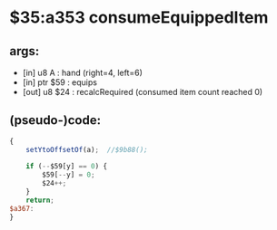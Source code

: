 ﻿
# $35:a353 consumeEquippedItem

<summary></summary>

## args:
+ [in] u8 A : hand (right=4, left=6)
+ [in] ptr $59 : equips
+ [out] u8 $24 : recalcRequired (consumed item count reached 0)
## (pseudo-)code:
```js
{
	setYtoOffsetOf(a);	//$9b88();
	
	if (--$59[y] == 0) {
		$59[--y] = 0;
		$24++;
	}
	return;
$a367:
}
```



